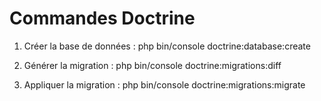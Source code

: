 # Commandes Doctrine

1. Créer la base de données :
   php bin/console doctrine:database:create

2. Générer la migration :
   php bin/console doctrine:migrations:diff

3. Appliquer la migration :
   php bin/console doctrine:migrations:migrate
